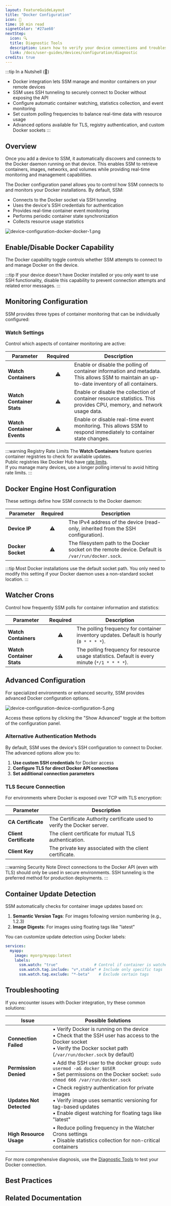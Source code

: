 ```yaml
---
layout: FeatureGuideLayout
title: "Docker Configuration"
icon: 🐳
time: 10 min read
signetColor: '#27ae60'
nextStep:
  icon: 🔍
  title: Diagnostic Tools
  description: Learn how to verify your device connections and troubleshoot issues
  link: /docs/user-guides/devices/configuration/diagnostic
credits: true
---
```


:::tip In a Nutshell (🌰)
- Docker integration lets SSM manage and monitor containers on your remote devices
- SSM uses SSH tunneling to securely connect to Docker without exposing the API
- Configure automatic container watching, statistics collection, and event monitoring
- Set custom polling frequencies to balance real-time data with resource usage
- Advanced options available for TLS, registry authentication, and custom Docker sockets
:::

## Overview

Once you add a device to SSM, it automatically discovers and connects to the Docker daemon running on that device. This enables SSM to retrieve containers, images, networks, and volumes while providing real-time monitoring and management capabilities.

<MentalModelDiagram 
  title="Docker Integration Architecture" 
  imagePath="/images/technical-guide-docker-docker-integration-flow.svg" 
  altText="Docker Integration Architecture Diagram" 
  caption="Figure 1: How SSM integrates with Docker on remote devices" 
/>

The Docker configuration panel allows you to control how SSM connects to and monitors your Docker installations. By default, SSM:

- Connects to the Docker socket via SSH tunneling
- Uses the device's SSH credentials for authentication
- Provides real-time container event monitoring
- Performs periodic container state synchronization
- Collects resource usage statistics

![device-configuration-docker-docker-1.png](/images/device-configuration-docker-docker-1.png)

## Enable/Disable Docker Capability

The Docker capability toggle controls whether SSM attempts to connect to and manage Docker on the device.

<ProcessSteps :steps="[
  { number: 1, title: 'Open Configuration', description: 'Access the device configuration panel from the Devices page.' },
  { number: 2, title: 'Navigate to Containers Tab', description: 'Select the Containers tab in the configuration interface.' },
  { number: 3, title: 'Toggle Capability', description: 'Enable or disable the Docker capability using the toggle switch.' },
  { number: 4, title: 'Save Changes', description: 'Apply your configuration changes by clicking Save.' }
]" />

:::tip
If your device doesn't have Docker installed or you only want to use SSH functionality, disable this capability to prevent connection attempts and related error messages.
:::

## Monitoring Configuration

SSM provides three types of container monitoring that can be individually configured:

<FeatureGrid>
  <FeatureCard 
    title="Container Watching" 
    description="Tracks container existence, states, and metadata with configurable frequency." 
    icon="👁️" 
  />
  <FeatureCard 
    title="Statistics Collection" 
    description="Monitors resource usage (CPU, memory, network) for running containers." 
    icon="📊" 
  />
  <FeatureCard 
    title="Event Monitoring" 
    description="Listens for real-time container events like starts, stops, and restarts." 
    icon="🔔" 
  />
</FeatureGrid>

### Watch Settings

Control which aspects of container monitoring are active:

| Parameter | Required | Description |
|-----------|:--------:|-------------|
| **Watch Containers** | ⚠️ | Enable or disable the polling of container information and metadata. This allows SSM to maintain an up-to-date inventory of all containers. |
| **Watch Container Stats** | ⚠️ | Enable or disable the collection of container resource statistics. This provides CPU, memory, and network usage data. |
| **Watch Container Events** | ⚠️ | Enable or disable real-time event monitoring. This allows SSM to respond immediately to container state changes. |

:::warning Registry Rate Limits
The **Watch Containers** feature queries container registries to check for available updates.  
Public registries like Docker Hub have [rate limits](https://docs.docker.com/docker-hub/download-rate-limit/).  
If you manage many devices, use a longer polling interval to avoid hitting rate limits.
:::

## Docker Engine Host Configuration

These settings define how SSM connects to the Docker daemon:

| Parameter | Required | Description |
|-----------|:--------:|-------------|
| **Device IP** | ⚠️ | The IPv4 address of the device (read-only, inherited from the SSH configuration). |
| **Docker Socket** | ⚠️ | The filesystem path to the Docker socket on the remote device. Default is `/var/run/docker.sock`. |

:::tip
Most Docker installations use the default socket path. You only need to modify this setting if your Docker daemon uses a non-standard socket location.
:::

## Watcher Crons

Control how frequently SSM polls for container information and statistics:

| Parameter | Required | Description |
|-----------|:--------:|-------------|
| **Watch Containers** | ⚠️ | The polling frequency for container inventory updates. Default is hourly (`0 * * * *`). |
| **Watch Container Stats** | ⚠️ | The polling frequency for resource usage statistics. Default is every minute (`*/1 * * * *`). |


<FeatureGrid>
  <FeatureCard 
    title="Using Cron Expressions" 
    description="Frequencies are specified using cron expressions, where the fields are: minute hour day-of-month month day-of-week. For example, */5 * * * * means every 5 minutes." 
  />
  <FeatureCard 
    title="Balancing Frequency and Load" 
    description="Higher polling frequencies provide more accurate data but increase network traffic and server load. Choose a frequency that meets your monitoring needs without overloading your systems." 
  />
</FeatureGrid>

## Advanced Configuration

For specialized environments or enhanced security, SSM provides advanced Docker configuration options.

![device-configuration-device-configuration-5.png](/images/device-configuration-device-configuration-5.png)

Access these options by clicking the "Show Advanced" toggle at the bottom of the configuration panel.

### Alternative Authentication Methods

By default, SSM uses the device's SSH configuration to connect to Docker. The advanced options allow you to:

1. **Use custom SSH credentials** for Docker access
2. **Configure TLS for direct Docker API connections**
3. **Set additional connection parameters**

### TLS Secure Connection

For environments where Docker is exposed over TCP with TLS encryption:

| Parameter | Description |
|-----------|-------------|
| **CA Certificate** | The Certificate Authority certificate used to verify the Docker server. |
| **Client Certificate** | The client certificate for mutual TLS authentication. |
| **Client Key** | The private key associated with the client certificate. |


:::warning Security Note
Direct connections to the Docker API (even with TLS) should only be used in secure environments. SSH tunneling is the preferred method for production deployments.
:::

## Container Update Detection

SSM automatically checks for container image updates based on:

1. **Semantic Version Tags**: For images following version numbering (e.g., 1.2.3)
2. **Image Digests**: For images using floating tags like "latest"

<MentalModelDiagram 
  title="Container Update Detection" 
  imagePath="/images/technical-guide-docker-update-detection-flow.svg" 
  altText="Container Update Detection Flow" 
  caption="Figure 2: How SSM detects container updates" 
/>

You can customize update detection using Docker labels:

```yaml
services:
  myapp:
    image: myorg/myapp:latest
    labels:
      ssm.watch: "true"                # Control if container is watched
      ssm.watch.tag.include: "v*,stable" # Include only specific tags
      ssm.watch.tag.exclude: "*-beta"    # Exclude certain tags
```

## Troubleshooting

If you encounter issues with Docker integration, try these common solutions:

| Issue | Possible Solutions |
|-------|-------------------|
| **Connection Failed** | • Verify Docker is running on the device<br>• Check that the SSH user has access to the Docker socket<br>• Verify the Docker socket path (`/var/run/docker.sock` by default) |
| **Permission Denied** | • Add the SSH user to the docker group: `sudo usermod -aG docker $USER`<br>• Set permissions on the Docker socket: `sudo chmod 666 /var/run/docker.sock` |
| **Updates Not Detected** | • Check registry authentication for private images<br>• Verify image uses semantic versioning for tag-based updates<br>• Enable digest watching for floating tags like "latest" |
| **High Resource Usage** | • Reduce polling frequency in the Watcher Crons settings<br>• Disable statistics collection for non-critical containers |

For more comprehensive diagnosis, use the [Diagnostic Tools](./diagnostic.md) to test your Docker connection.

## Best Practices

<FeatureGrid>
  <FeatureCard 
    title="Security First" 
    description="Use SSH tunneling instead of direct TCP connections when possible." 
    icon="🔐" 
  />
  <FeatureCard 
    title="Dedicated Users" 
    description="Create a dedicated user for Docker management with appropriate permissions." 
    icon="👤" 
  />
  <FeatureCard 
    title="Optimize Polling" 
    description="Balance monitoring frequency with resource usage and registry rate limits." 
    icon="⚖️" 
  />
  <FeatureCard 
    title="Container Labels" 
    description="Use SSM labels to control monitoring behavior for individual containers." 
    icon="🏷️" 
  />
</FeatureGrid>

## Related Documentation

<FeatureGrid>
  <FeatureCard
    icon="🐳"
    title="Docker Configuration Reference"
    description="Complete reference guide for all Docker options"
    link="/docs/reference/docker-configuration"
  />
  <FeatureCard
    icon="📦"
    title="Container Management"
    description="Managing Docker containers with SSM"
    link="/docs/user-guides/containers/management"
  />
  <FeatureCard
    icon="📝"
    title="Docker Compose Editor"
    description="Creating and editing Docker Compose files"
    link="/docs/user-guides/stacks/containers/editor"
  />
</FeatureGrid>
